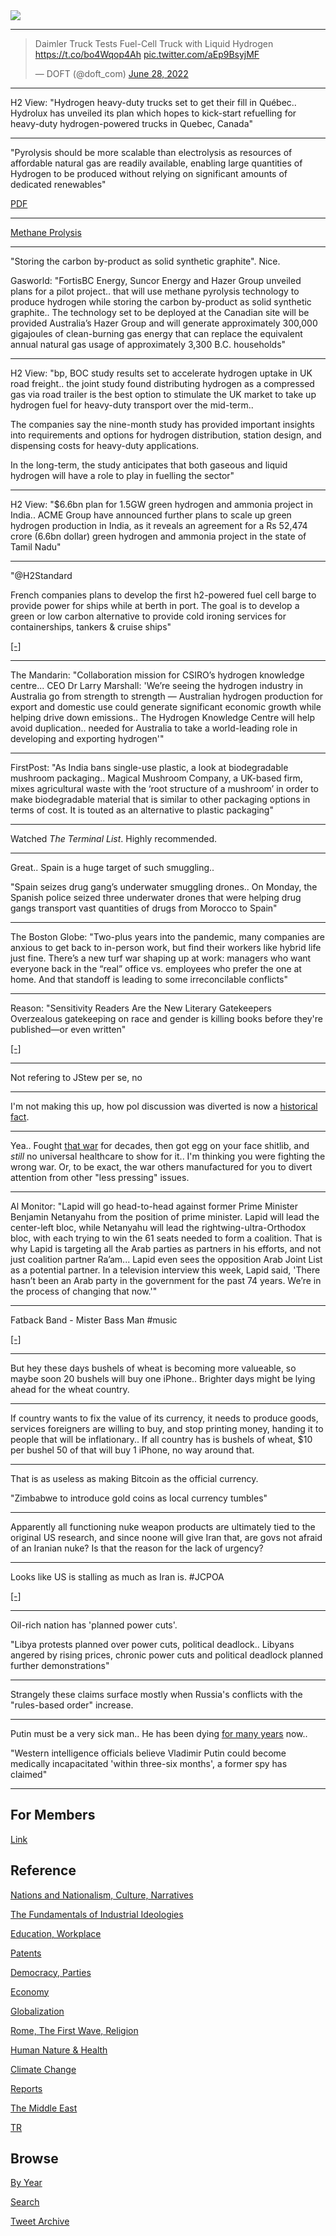 <img src="https://drive.google.com/uc?export=view&id=1B2wf9R7AMH1d7Vw6e2mucLbIQ5NSjir7"/>

---

<blockquote class="twitter-tweet"><p lang="en" dir="ltr">Daimler Truck Tests Fuel-Cell Truck with Liquid Hydrogen <a href="https://t.co/bo4Wqop4Ah">https://t.co/bo4Wqop4Ah</a> <a href="https://t.co/aEp9BsyjMF">pic.twitter.com/aEp9BsyjMF</a></p>&mdash; DOFT (@doft_com) <a href="https://twitter.com/doft_com/status/1541654639459717120?ref_src=twsrc%5Etfw">June 28, 2022</a></blockquote> <script async src="https://platform.twitter.com/widgets.js" charset="utf-8"></script>

---

H2 View: "Hydrogen heavy-duty trucks set to get their fill in
Québec.. Hydrolux has unveiled its plan which hopes to kick-start
refuelling for heavy-duty hydrogen-powered trucks in Quebec, Canada"

---

"Pyrolysis should be more scalable than electrolysis as resources of
affordable natural gas are readily available, enabling large
quantities of Hydrogen to be produced without relying on significant
amounts of dedicated renewables"

[PDF](https://www.adb.org/sites/default/files/project-documents/52041/52041-003-tacr-en_3.pdf)

---

[Methane Prolysis](https://pbs.twimg.com/media/FW6zGhaWAAcNDyO?format=jpg&name=medium)

---

"Storing the carbon by-product as solid synthetic graphite". Nice.

Gasworld: "FortisBC Energy, Suncor Energy and Hazer Group unveiled
plans for a pilot project.. that will use methane pyrolysis technology
to produce hydrogen while storing the carbon by-product as solid
synthetic graphite.. The technology set to be deployed at the Canadian
site will be provided Australia’s Hazer Group and will generate
approximately 300,000 gigajoules of clean-burning gas energy that can
replace the equivalent annual natural gas usage of approximately 3,300
B.C. households"

---

H2 View: "bp, BOC study results set to accelerate hydrogen uptake in
UK road freight.. the joint study found distributing hydrogen as a
compressed gas via road trailer is the best option to stimulate the UK
market to take up hydrogen fuel for heavy-duty transport over the
mid-term..

The companies say the nine-month study has provided important insights
into requirements and options for hydrogen distribution, station
design, and dispensing costs for heavy-duty applications.

In the long-term, the study anticipates that both gaseous and liquid
hydrogen will have a role to play in fuelling the sector"

---

H2 View: "$6.6bn plan for 1.5GW green hydrogen and ammonia project in
India.. ACME Group have announced further plans to scale up green
hydrogen production in India, as it reveals an agreement for a Rs
52,474 crore (6.6bn dollar) green hydrogen and ammonia project in the
state of Tamil Nadu"

---

"@H2Standard

French companies plans to develop the first h2-powered fuel cell barge
to provide power for ships while at berth in port. The goal is to
develop a green or low carbon alternative to provide cold ironing
services for containerships, tankers & cruise
ships"

[[-]](https://bit.ly/2X5Jje3)

---

The Mandarin: "Collaboration mission for CSIRO’s hydrogen knowledge
centre... CEO Dr Larry Marshall: 'We’re seeing the hydrogen industry
in Australia go from strength to strength — Australian hydrogen
production for export and domestic use could generate significant
economic growth while helping drive down emissions.. The Hydrogen
Knowledge Centre will help avoid duplication.. needed for Australia to
take a world-leading role in developing and exporting hydrogen'"

---

FirstPost: "As India bans single-use plastic, a look at biodegradable
mushroom packaging.. Magical Mushroom Company, a UK-based firm, mixes
agricultural waste with the ‘root structure of a mushroom’ in order to
make biodegradable material that is similar to other packaging options
in terms of cost. It is touted as an alternative to plastic
packaging"

---

Watched *The Terminal List*. Highly recommended.

---

Great.. Spain is a huge target of such smuggling..

"Spain seizes drug gang’s underwater smuggling drones.. On Monday, the
Spanish police seized three underwater drones that were helping drug
gangs transport vast quantities of drugs from Morocco to Spain"

---

The Boston Globe: "Two-plus years into the pandemic, many companies
are anxious to get back to in-person work, but find their workers like
hybrid life just fine. There’s a new turf war shaping up at work:
managers who want everyone back in the “real” office vs. employees who
prefer the one at home. And that standoff is leading to some
irreconcilable conflicts"

---

Reason: "Sensitivity Readers Are the New Literary Gatekeepers
Overzealous gatekeeping on race and gender is killing books before
they're published—or even written"

[[-]](https://reason.com/2022/07/05/rise-of-the-sensitivity-reader/)

---

Not refering to JStew per se, no

---

I'm not making this up, how pol discussion was diverted is now a [historical fact](2021/10/all-too-human.html#triangulation).

---

Yea.. Fought [that war](https://drive.google.com/uc?export=view&id=1r8wAGwhOmflPy0vCbbSEM0mSb16Ua7qF)
for decades, then got egg on your face shitlib, and *still* no universal
healthcare to show for it.. I'm thinking you were fighting the wrong war.
Or, to be exact, the war others manufactured for you to divert
attention from other "less pressing" issues.

---

Al Monitor: "Lapid will go head-to-head against former Prime Minister
Benjamin Netanyahu from the position of prime minister. Lapid will
lead the center-left bloc, while Netanyahu will lead the
rightwing-ultra-Orthodox bloc, with each trying to win the 61 seats
needed to form a coalition. That is why Lapid is targeting all the
Arab parties as partners in his efforts, and not just coalition
partner Ra’am... Lapid even sees the opposition Arab Joint List as a
potential partner. In a television interview this week, Lapid said,
'There hasn’t been an Arab party in the government for the past 74
years. We’re in the process of changing that now.'"

---

Fatback Band - Mister Bass Man \#music

[[-]](https://youtu.be/qL7t9ChdgrE)

---

But hey these days bushels of wheat is becoming more valueable, so
maybe soon 20 bushels will buy one iPhone.. Brighter days might be
lying ahead for the wheat country.

---

If country wants to fix the value of its currency, it needs to produce
goods, services foreigners are willing to buy, and stop printing
money, handing it to people that will be inflationary.. If all country
has is bushels of wheat, $10 per bushel 50 of that will buy 1 iPhone,
no way around that. 

---

That is as useless as making Bitcoin as the official currency.

"Zimbabwe to introduce gold coins as local currency tumbles"

---

Apparently all functioning nuke weapon products are ultimately tied to
the original US research, and since noone will give Iran that, are
govs not afraid of an Iranian nuke? Is that the reason for the lack of
urgency? 

---

Looks like US is stalling as much as Iran is. \#JCPOA 

[[-]](https://menaaffairs.com/what-would-the-us-and-iran-do-if-the-jcpoa-is-not-revived-policy-options/)

---

Oil-rich nation has 'planned power cuts'. 

"Libya protests planned over power cuts, political deadlock.. Libyans
angered by rising prices, chronic power cuts and political deadlock
planned further demonstrations"

---

Strangely these claims surface mostly when Russia's conflicts with the
"rules-based order" increase. 

---

Putin must be a very sick man.. He has been dying [for many years](2022/07/putin-health.html) now..

"Western intelligence officials believe Vladimir Putin could become
medically incapacitated 'within three-six months', a former spy has
claimed"

---

## For Members

[Link](https://thirdwave-members.herokuapp.com)

## Reference

[Nations and Nationalism, Culture, Narratives](2013/02/nations-and-nationalism.html)

[The Fundamentals of Industrial Ideologies](2011/04/fundamentals-of-industrial-ideologies.html)

[Education, Workplace](2017/09/education-workplace.html)

[Patents](2018/09/patents.html)

[Democracy, Parties](2016/11/democracy.html)

[Economy](2018/05/economy.html)

[Globalization](2018/09/globalization.html)

[Rome, The First Wave, Religion](2017/12/rome.html)

[Human Nature & Health](2020/07/human-nature.html)

[Climate Change](2018/12/climate.html)

[Reports](2019/05/reports.html)

[The Middle East](2019/07/middleeast.html)

[TR](../tr)

## Browse

[By Year](years.html)

[Search](search.html)

[Tweet Archive](tweets/index.html)
